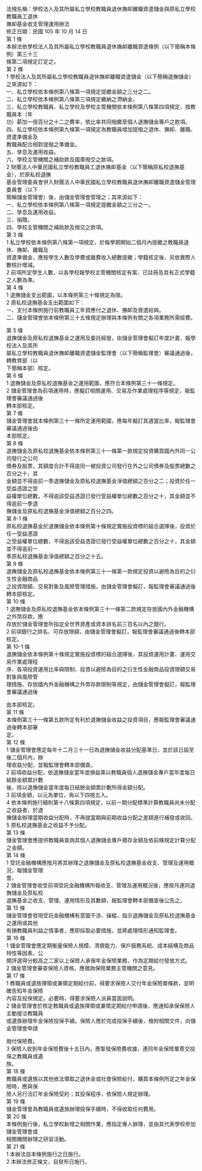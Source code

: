 法規名稱：學校法人及其所屬私立學校教職員退休撫卹離職資遣儲金與原私立學校教職員工退休  
撫卹基金收支管理運用辦法  
修正日期：民國 105 年 10 月 14 日  
第 1 條  
本辦法依學校法人及其所屬私立學校教職員退休撫卹離職資遣條例（以下簡稱本條例）第三十三  
條第二項規定訂定之。  
第 2 條  
1 學校法人及其所屬私立學校教職員退休撫卹離職資遣儲金（以下簡稱退撫儲金）之來源如下：  
一、私立學校依本條例第八條第一項規定提繳金額之三分之二。  
二、私立學校依本條例第八條第三項規定繳納之滯納金。  
三、私立學校教職員、私立學校及學校主管機關依本條例第八條第四項規定，按教職員本（年  
功）薪加一倍百分之十二之費率，依比率共同撥繳至個人退撫儲金專戶之款項。  
四、私立學校依本條例第九條第一項規定為教職員增加提撥之退休、撫卹、離職、資遣準備金及  
教職員配合相對提撥之準備金。  
五、孳息及運用收益。  
六、學校主管機關之補助款及國庫撥交之款項。  
2 財團法人中華民國私立學校教職員工退休撫卹基金（以下簡稱原私校退撫基金），於原私校退撫  
基金管理委員會併入財團法人中華民國私立學校教職員退休撫卹離職資遣儲金管理委員會（以下  
簡稱儲金管理會）後，由儲金管理會管理之；其來源如下：  
一、私立學校依本條例第八條第一項規定提繳金額之三分之一。  
二、孳息及運用收益。  
三、捐贈。  
四、學校主管機關之補助款及撥交之款項。  
第 3 條  
1 私立學校依本條例第八條第一項規定，於每學期開始二個月內提繳之教職員退休、撫卹、離職及  
資遣準備金，應按學生人數及學費或雜費收入總數提繳；學籍核定後，另依實際人數核計增減。  
2 前項所定學生人數，以各學校報學校主管機關核定有案、已註冊及具有正式學籍之人數為準。  
第 4 條  
1 退撫儲金支出範圍，以本條例第三十條規定為限。  
2 原私校退撫基金支出範圍如下：  
一、支付本條例施行前教職員工年資應付之退休、撫卹及資遣給與。  
二、儲金管理會依本條例第三十五條規定辦理與本條例有關之各項業務所需經費。  


第 5 條  
退撫儲金及原私校退撫基金之運用及委託經營，由儲金管理會擬訂年度計畫，報學校法人及其所  
屬私立學校教職員退休撫卹離職資遣儲金監理會（以下簡稱監理會）審議通過後，轉教育部（以  
下簡稱本部）核定。  
第 6 條  
1 退撫儲金及原私校退撫基金之運用範圍，應符合本條例第三十一條規定。  
2 儲金管理會為前項運用時，應擬訂相關運用、交易及作業處理程序等規定，報監理會審議通過後  
轉本部核定。  
第 7 條  
儲金管理會就本條例第三十一條所定運用範圍，應每年擬訂其適當比率，報監理會審議通過後由  
本部核定。  
第 8 條  
退撫儲金及原私校退撫基金依本條例第三十一條第一款規定投資購買國內外同一公司發行之公司  
債券及股票，其額度合計不得逾同一被投資公司發行在外之公司債券及股票總數之百分之十，其  
金額並不得逾前一季退撫儲金及原私校退撫基金淨值總額之百分之二；投資於任一受益憑證之受  
益權單位總數，不得逾該受益憑證已發行受益權單位總數之百分之十，其金額並不得逾前一季退  
撫儲金及原私校退撫基金淨值總額之百分之四。  
第 8-1 條  
原私校退撫基金於退撫儲金依本條例第十條規定實施投資標的組合選擇後，投資於任一受益憑證  
之受益權單位總數，不得逾該受益憑證已發行受益權單位總數之百分之十，其金額並不得逾前一  
季原私校退撫基金淨值總額之百分之十五。  
第 9 條  
退撫儲金及原私校退撫基金依本條例第三十一條第一款規定投資以避險為目的之衍生性金融商品  
之投資限額、交易對象及風險管理措施，由儲金管理會擬訂，報監理會審議通過後轉本部核定。  
第 10 條  
1 退撫儲金及原私校退撫基金依本條例第三十一條第二款規定存放國內外金融機構之外幣存款，應  
存放於儲金管理會所指定全世界資產或資本排名前三百名以內之銀行。  
2 前項銀行之排名、可存放限額，由儲金管理會擬訂，報監理會審議通過後轉本部核定。  
第 10-1 條  
退撫儲金依本條例第十條規定實施投資標的組合選擇後，其投資運用計畫、運用交易作業處理程  
序、各項投資運用比率與限制、投資以避險為目的之衍生性金融商品投資限額交易對象與風險管  
理措施、存放國內外金融機構之外幣存款限制等規定，由儲金管理會擬訂，報監理會審議通過後  


由本部核定。  
第 11 條  
本條例第三十一條第五款所定有利於退撫儲金收益之投資項目，應報監理會審議通過後轉本部審  
定。  
第 12 條  
1 儲金管理會應定每年十二月三十一日為退撫儲金收益分配基準日，並於該日屆至後二個月內，辦  
理收益分配，並報監理會轉本部備查。  
2 前項收益分配，依退撫儲金當年度損益乘以教職員個人退撫儲金專戶當年度每日結餘金額累計數  
後，除以退撫儲金當年度每日結餘金額累計數所得金額分配。  
3 前項金額，以元為單位，角以下四捨五入。  
4 依本條例施行細則第十八條第四項規定，以前一期分配標準計算教職員尚未分配之收益者，於退  
撫儲金辦理當期收益分配時，不再就當期與前期收益分配之差額進行補發或收回。  
5 原私校退撫基金之收益不予分配。  
第 13 條  
儲金管理會應提供教職員查詢其個人退撫儲金專戶積存金額及依前條規定計算分配之金額。  
第 14 條  
1 受託金融機構應按月將其辦理之退撫儲金及原私校退撫基金收支、管理及運用概況，報儲金管理  
會。  
2 儲金管理會收受前項受託金融機構所報收支、管理及運用概況後，應按月連同退撫儲金及原私校  
退撫基金之收支、管理、運用情形及其數額，報監理會轉本部備查後公告之。  
第 15 條  
儲金管理會發現受託金融機構有意圖干涉、操縱、指示退撫儲金及原私校退撫基金之運用或其他  
有損教職員利益之情事者，應即採取必要措施，並將處理情形通知監理會。  
第 16 條  
1 儲金管理會應定期衡量保險人規模、清償能力、保戶服務系統、成本結構及商品特性等因素，公  
開評選得分較高之二家以上保險人承保年金保險業務，作為定期給付發放方式。  
2 儲金管理會審查保險人資格，應徵詢保險業務主管機關之意見。  
第 17 條  
1 教職員或遺族擇領或兼領定期給付前，得要求保險人交付年金保險單條款，並明確告知年金保險  
內容及投保規定。必要時，得要求保險人派員當面說明。  
2 儲金管理會於核定教職員或遺族擇領或兼領定期給付申請後，應通知承保保險人主動接洽教職員  
或遺族辦理年金保險投保手續。保險人應於完成投保手續後，檢附相關文件，向儲金管理會申請  


撥付保險費。  
3 保險人收到年金保險費後十五日內，應掣發保險費收據，連同年金保險單寄交投保之教職員或遺  
族。  
第 18 條  
教職員或遺族以其他依法領取之退休金或社會保險給付，購買本條例所定之年金保險時，應與保  
險人另行洽訂年金保險契約；其投保程序，依保險人規定辦理。  
第 19 條  
儲金管理會為教職員或遺族辦理投保手續時，不得收取任何費用。  
第 20 條  
本條例施行後，私立學校新增之相關作業，應指定專人辦理，並由其代表學校參加儲金管理會或  
相關機關辦理之研習活動。  
第 21 條  
1 本辦法自本條例施行之日施行。  
2 本辦法修正條文，自發布日施行。  


